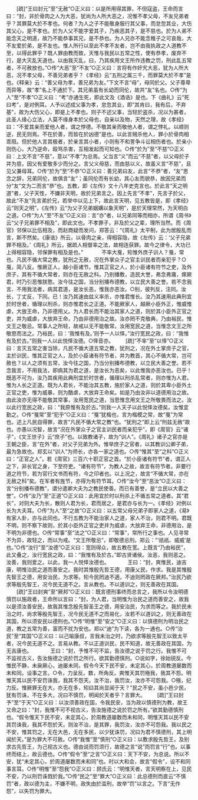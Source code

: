 <!-- { "loadSidebar": true } -->
　　[疏]“王曰封元”至“无赦”○正义曰：以是所用得其罪，不但寇盗，王命而言曰：“封，非於骨肉之人为大恶，犹尚为人所大恶之，况惟不孝父母，不友兄弟者乎？其罪莫大於不孝也。何者？为人之子不能敬身服行其父事，而怠忽其业，大伤其父心，是不孝也。於为人父不能字爱其子，乃疾恶其子，是不慈也。於为人弟不能念天之明道，故乃不能恭事其兄，是不恭也。为人兄亦不能念稚子之可哀哉，大不友爱於弟，是不友也。惟人所行以至此不孝不友者，岂不由我执政之人道教不至，以得此罪乎？既人罪由教而致，天惟与我民以五常之性，使有恭孝，废弃不行，是大灭乱天道也。以由我灭乱，曰，乃其疾用文王所作违教之罚，刑此乱五常者，不可赦放也。”○传“大恶”至“不友”○正义曰：言将有作奸宄大恶，犹为人所大恶，况不孝父母，不善兄弟者乎？《孝经》云“五刑之属三千，而罪莫大於不孝”是也。《释亲》云：“善父母为孝，善兄弟为友。”下文不言“母”，母同於父。父子尊卑而异等，故“孝”名上不通於下。其兄弟虽有长幼而同伦，故共“友”名也。○传“为人”至“不孝”○正义曰：“考”亦通生死，即此文及《酒诰》是也。下《曲礼》云“死曰考”，是对例耳。人予以述成父事为孝，怠忽其业，即“其肯曰，我有后，不弃基”，故为大伤父心，即是上不孝也。则子不述父事，当轻於盗杀，况以为甚者，此圣人缘心立法，人莫不缘身本於父母也，自亲以及物，天然之理，故《孝经》曰：“不爱其亲而爱他人者，谓之悖德。不敬其亲而敬他人者，谓之悖礼。以顺则逆，民无则焉。不在於善，而皆在於凶德”是也。以此言贼杀他人，罪小於骨肉相乖阻。但於他人言其极者，於亲言其小者，小则有不和詈争斗讼相伤者也。於亲小则伤心，大乃逆命，殴骂杀害，互相发起而可知也。○传“於为”至“不慈”○正义曰：上文不言“不慈”，意以“不孝”为总焉。父当言“义”而云“不慈”者，以父母於子并为慈，因父有爱敬多少而分之。言父义母慈，而由慈以义，故虽义言“不慈”，且见父兼母耳。○传“於为”至“不恭”○正义曰：善兄弟曰友，此言“不恭”者，“友”思念之辞，兄弟同伦，故俱言“友”；虽同伦而有长幼，其心友而貌恭，故因兄弟而分“友”文为二而言“恭”也。五教，即《左传》文十八年史克言也。於此言“天之明道”者，父子天性，不嫌非天明，故於兄弟言之。因上先言“不孝”，先言子於父，故此“不友”先言弟於兄，若举中以见上下，故此言天明，见五教皆是，即《孝经》云“则天之明”，《左传》云“为父子兄弟姻媾以象天明”，是於天理常然，为天明白之道。○传“为人”至“不友”○正义曰：言“亦”者，以兄弟同等而相亦，所谓《周书》云“父子兄弟罪不相及”，即此文也。不孝罪子，非及於父之辈，理所当然。而《周官》邻保以比伍相及，而赵商疑而发问，郑答云：“《周礼》太平制，此为居殷乱而言，斯不然矣。《康诰》所云，以骨肉之亲，得相容隐，故《左传》云：‘父子兄弟罪不相及。’《周礼》所云，据疏人相督率之法，故相连获罪。故今之律令，大功已上得相容隐，邻保罪有相及是也。”
　
　　不率大戛，矧惟外庶子训人？戛，常也。凡民不循大常之教，犹刑之无赦，况在外掌众子之官主训民者而亲犯乎？○戛，简八反。惟厥正人，越小臣诸节。惟其正官之人，於小臣诸有符节之吏，及外庶子，其有不循大常者，则亦在无赦之科。乃别播敷，造民大誉，弗念弗庸，瘝厥君，时乃引恶惟朕憝。汝今往之国，当分别播布德教，以立民大善之誉。若不念我言、不用我法者，病其君道，是汝长恶，惟我亦恶汝。○别，彼列反，注同。汝长，丁丈反，下同。已！汝乃其速由兹义率杀，亦惟君惟长。汝乃其速用此典刑宜於时世者，循理以刑杀，则亦惟君长之正道。不能厥家人，越厥小臣外正，惟威惟虐，大放王命，乃非德用乂。为人君长而不能治其家人之道，则於其小臣外正官之吏，并为威虐，大放弃王命，乃由非德用治之故。汝亦罔不克敬典，乃由裕民，惟文王之敬忌。常事人之所轻，故戒以无不能敬常。汝用宽民之道，当惟念文王之所敬思而法之。乃裕民，曰：‘我惟有及。’则予一人以怿。”汝行宽民之政，曰：“我惟有及於古。”则我一人以此悦怿汝德。○怿音亦。 
　　[疏]“不率”至“以怿”○正义曰：言灭五常之害当除，凡民不循大道五常之教，犹刑之，况在外土掌庶子之官，主於训民，惟其正官之人，及於小臣诸有符节者，并为教首，其心不循大常，岂可赦也？以人之须有五常，汝今往之国，乃当分别播布德教，以立民大善之誉。若不念我言，不用我法，即病其为君之道，是汝长为恶矣，以此惟我亦恶汝也。已乎！既恶不可为，汝乃其疾用此典刑宜於时世者，循理以刑杀乱常者，则亦惟为人君，惟为人长之正道。既为人君长，不能治其五教，施於家人之道，则於其卑小臣外土正官之吏，惟为威暴，则为酷虐，大放弃王命矣。如是乃由汝非以道德用治之故。由此汝亦无得不能敬其常事，汝用宽民之道，当思惟念用文王之所敬畏而法之。汝以此行宽民之政，曰：“我原惟有及於古。”则我一人天子以此悦怿汝德矣。汝惟宜勤之。○传“戛常”至“犯乎”○正义曰：“戛”犹楷也，言为楷模之常，故“戛”为常也。述上凡民自得罪，故言“凡民不循大常之教”也。“犹刑之”即上云“刑兹无赦”故也。亦愚以况智，故言“况在外掌众子之官主训民者而亲犯乎”，即《周官》云“诸子”，《文王世子》云“庶子”也。以致教诸子，故为“训人”。《周礼》诸子之官亦是王朝之臣，言“在外”者，对父子兄弟为外。惟举庶子之官者，以其教训公卿子弟，最为急故也。郑玄以“训人”为师长，亦各一家之道也。○传“惟其”至“之科”○正义曰：“正官之人”，若《周官》三百六十职正官之首。“於小臣诸有符节”者，谓正人之下，非长官之身，下至符吏。“诸有符节”，为教人之故，故言有符节者。非要行道之符节，若为官行文书而有符，今之印者也。以上况之，故言“不循大常，亦在无赦之科”矣。在军者有旌节，亦得为有符节耳。○传“汝今”至“恶汝”○正义曰：言“分别播布德教”，谓分遣卿大夫为之教民使善。而已有善誉，是“立民以大善之誉”。○传“汝乃”至“正道”○正义曰：此用宜於时以刑杀上不循五常之道者。其“君长”，对则大夫为长，散则人君为长，君而居之，是君亦与长为一。《孝经》对例以长为大夫耳。○传“为人”至“之故”○正义曰：以五常父母兄弟子即家人之道，《易》有家人卦，亦与此同也。不行五教为不能治家人之道，家人不治，则君不明。君既不明，则不察下故则，於其小臣外正官之吏并为威虐，大放弃王命，非德用治，是不明为非德也。○传“常事”至“法之”○正义曰：“常事”，常所行之事也。人见寻常不为异，故轻之，而以为戒。“文王所敬忌”，即敬德忌刑。郑云：“‘祇祇、威威’是也。”○传“汝行”至“汝德”○正义曰：宽则得众，故五教在宽。上既言“乃由裕民”，此又叠之，汝行宽民之政，曰：“我惟有及於古。”即古贤诸侯。汝恶，我则恶之。汝善，我则爱之。以此，我一人悦怿汝德也。
　
　　王曰：“封，爽惟民，迪吉康，明惟治民之道而善安之。我时其惟殷先哲王德，用康乂民，作求。我是其惟殷先智王之德，用安治民，为求等。矧今民罔迪不適，不迪则罔政在厥邦。”治民乃欲求等殷先智王，况今民无道不之。言从教也。不以道训之，则无善政在其国。 
　　[疏]“王曰封爽”至“厥邦”○正义曰：既言德刑事终而总言之，我所以令汝明德慎罚以施政者，王命所以言曰：“封，为人君，当明惟为治民之道而善安之，故我以是须汝善安民，故我其惟念殷先智圣王之德，用安治民，为求而等之。我於民未治之时，尚求等殷先智王，况今民无道不之而易化，汝若不以道训之，则无善政在其国，所以须安民以德刑也。”○传“明惟”至“安之”○正义曰：以慎德刑为明治民之道，教之五常为善，富而不扰为安也。郑以“迪”为下读，各为一通也。○传“治民”至“其国”○正义曰：以己喻康叔，言我未治之时，乃欲求等殷先智王以致太平者，况今民无道不之。言易从教。不以正道训民，民不知道，故无善政在其国，为无吉康也。
　
　　王曰：“封，予惟不可不监，告汝德之说于罚之行。我惟不可不监视古义，告汝施德之说於罚之所行。欲其勤德慎刑。○说如字，徐始锐反。今惟民不静，未戾厥心，迪屡未同，假令今天下民不安，未定其心，於周教道屡数而未和同。设事之言。○令，力呈反。数，所角反。爽惟天其罚殛我，我其不怨。明惟天其以民不安罚诛我，我其不怨天。汝不治，我罚汝，汝亦不可怨我。○殛，纪力反。惟厥罪无在大，亦无在多，矧曰其尚显闻于天？”民之不安，虽小邑少民，犹有罚诛，不在多大，况曰不慎罚，明闻於天者乎？言罪大。 
　　[疏]“王曰封予”至“于天”○正义曰：以汝须善政在国，令我民安，当为政以慎德刑为教，故王又命之曰：“封，我惟不可不视古义，告汝施德之说於罚之所有。”欲其勤德慎刑也。“假令惟天下民不安，未定其心，於周教道屡数而未和同，明惟天其以民不安其罚诛我，我其不怨於天。则汝不治，是其罪，我罚汝，汝亦不可怨我。我以民之不安，惟其罚之，无在大邑，无在多民，以少犹诛罚，况曰为君不慎德刑，其上明闻於天。”是为罪大不可赦。○传“我惟”至“慎刑”○正义曰：以敷求殷先哲王，及别求古先哲王，为己视古义也。德由说而罚须行，故德之言“说”而罚言“行”也。以事终而结上，故云德也。○传“假令”至“之言”○正义曰：天下不安，为总说。所以不安，犹“未定其心，於周道屡数而未和同”也。时以大和会，故言“假令”，设不和同事言耳。○传“明惟”至“怨我”○正义曰：顾氏云：“明惟天者，言天明察在上，见民不安，乃以刑罚诛戮於我。”○传“民之”至“罪大”○正义曰：此总德刑而直云“不慎罚”者，政以德为主，不嫌不明，政失由於滥刑，故举“罚”以言之。下言“无作怨”，以失罚为罪大。
　
